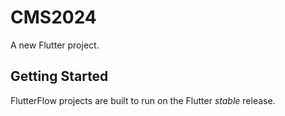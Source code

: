 # CMS2024

A new Flutter project.

## Getting Started

FlutterFlow projects are built to run on the Flutter _stable_ release.
